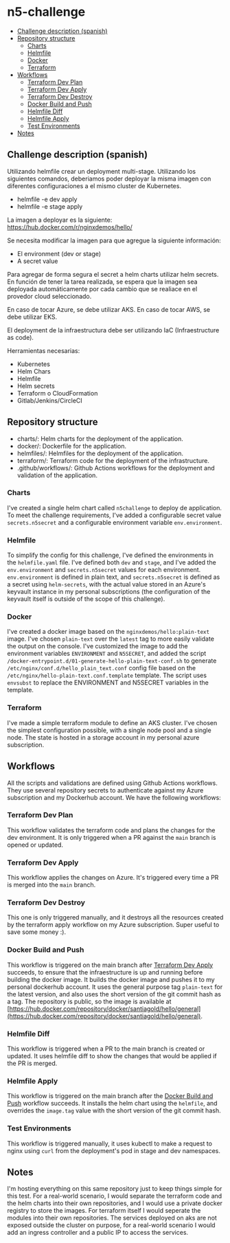# n5-challenge

- [Challenge description (spanish)](#challenge-description-spanish)
- [Repository structure](#repository-structure)
  - [Charts](#charts)
  - [Helmfile](#helmfile)
  - [Docker](#docker)
  - [Terraform](#terraform)
- [Workflows](#workflows)
  - [Terraform Dev Plan](#terraform-dev-plan)
  - [Terraform Dev Apply](#terraform-dev-apply)
  - [Terraform Dev Destroy](#terraform-dev-destroy)
  - [Docker Build and Push](#docker-build-and-push)
  - [Helmfile Diff](#helmfile-diff)
  - [Helmfile Apply](#helmfile-apply)
  - [Test Environments](#test-environments)
- [Notes](#notes)

## Challenge description (spanish)

Utilizando helmfile crear un deployment multi-stage. Utilizando los siguientes
comandos, deberiamos poder deployar la misma imagen con diferentes
configuraciones a el mismo cluster de Kubernetes.

* helmfile -e dev apply
* helmfile -e stage apply

La imagen a deployar es la siguiente: https://hub.docker.com/r/nginxdemos/hello/

Se necesita modificar la imagen para que agregue la siguiente información:

* El environment (dev or stage)
* A secret value

Para agregar de forma segura el secret a helm charts utilizar helm secrets.
En función de tener la tarea realizada, se espera que la imagen sea deployada
automáticamente por cada cambio que se realiace en el provedor cloud
seleccionado.

En caso de tocar Azure, se debe utilizar AKS.
En caso de tocar AWS, se debe utilizar EKS.

El deployment de la infraestructura debe ser utilizando IaC (Infraestructure as
code).

Herramientas necesarias:
* Kubernetes
* Helm Chars
* Helmfile
* Helm secrets
* Terraform o CloudFormation
* Gitlab/Jenkins/CircleCI

## Repository structure

* charts/: Helm charts for the deployment of the application.
* docker/: Dockerfile for the application.
* helmfiles/: Helmfiles for the deployment of the application.
* terraform/: Terraform code for the deployment of the infrastructure.
* .github/workflows/: Github Actions workflows for the deployment and validation of the application.

### Charts

I've created a single helm chart called `n5challenge` to deploy de application. To meet the challenge requirements, I've added a configurable secret value `secrets.n5secret` and a configurable environment variable `env.environment`.

### Helmfile

To simplify the config for this challenge, I've defined the environments in the `helmfile.yaml` file.
I've defined both `dev` and `stage`, and I've added the `env.environment` and `secrets.n5secret` values for each environment.
`env.environment` is defined in plain text, and `secrets.n5secret` is defined as a secret using `helm-secrets`, with the actual value stored in an Azure's keyvault instance in my personal subscriptions (the configuration of the keyvault itself is outside of the scope of this challenge).

### Docker

I've created a docker image based on the `nginxdemos/hello:plain-text` image.
I've chosen `plain-text` over the `latest` tag to more easily validate the output on the console.
I've customized the image to add the environment variables `ENVIRONMENT` and `N5SECRET`, and added the script `/docker-entrypoint.d/01-generate-hello-plain-text-conf.sh` to generate `/etc/nginx/conf.d/hello_plain_text.conf` config file based on the `/etc/nginx/hello-plain-text.conf.template` template.
The script uses `envsubst` to replace the ENVIRONMENT and N5SECRET variables in the template.

### Terraform

I've made a simple terraform module to define an AKS cluster. I've chosen the simplest configuration possible, with a single node pool and a single node.
The state is hosted in a storage account in my personal azure subscription.

## Workflows

All the scripts and validations are defined using Github Actions workflows.
They use several repository secrets to authenticate against my Azure subscription and my Dockerhub account.
We have the following workflows:

### Terraform Dev Plan

This workflow validates the terraform code and plans the changes for the dev environment.
It is only triggered when a PR against the `main` branch is opened or updated.

### Terraform Dev Apply

This workflow applies the changes on Azure. It's triggered every time a PR is merged into the `main` branch.

### Terraform Dev Destroy

This one is only triggered manually, and it destroys all the resources created by the terraform apply workflow on my Azure subscription.
Super useful to save some money :).

### Docker Build and Push

This workflow is triggered on the main branch after [Terraform Dev Apply](#terraform-dev-apply) succeeds, to ensure that the infraestructure is up and running before building the docker image.
It builds the docker image and pushes it to my personal dockerhub account.
It uses the general purpose tag `plain-text` for the latest version, and also uses the short version of the git commit hash as a tag.
The repository is public, so the image is available at [https://hub.docker.com/repository/docker/santiagold/hello/general](https://hub.docker.com/repository/docker/santiagold/hello/general).

### Helmfile Diff

This workflow is triggered when a PR to the main branch is created or updated.
It uses helmfile diff to show the changes that would be applied if the PR is merged.

### Helmfile Apply

This workflow is triggered on the main branch after the [Docker Build and Push](#docker-build-and-push) workflow succeeds.
It installs the helm chart using the `helmfile`, and overrides the `image.tag` value with the short version of the git commit hash.

### Test Environments

This workflow is triggered manually, it uses kubectl to make a request to nginx using `curl` from the deployment's pod in stage and dev namespaces.

## Notes

I'm hosting everything on this same repository just to keep things simple for this test.
For a real-world scenario, I would separate the terraform code and the helm charts into their own repositories, and I would use a private docker registry to store the images.
For terraform itself I would seperate the modules into their own repositories.
The services deployed on aks are not exposed outside the cluster on purpose, for a real-world scenario I would add an ingress controller and a public IP to access the services.
